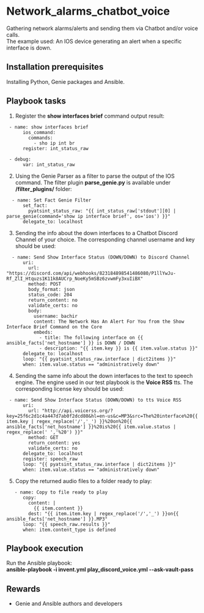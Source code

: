 # Network_alarms_chatbot_voice
Gathering network alarms/alerts and sending them via Chatbot and/or voice calls. <br /> 
The example used: An IOS device generating an alert when a specific interface is down. <br /> 

## Installation prerequisites
Installing Python, Genie packages and Ansible.

## Playbook tasks

1. Register the **show interfaces brief** command output result:
```
 - name: show interfaces brief
      ios_command:
        commands:
          - sho ip int br
      register: int_status_raw

 - debug:
      var: int_status_raw
```

2. Using the Genie Parser as a filter to parse the output of the IOS command. The filter plugin **parse_genie.py** is available under **/filter_plugins/** folder:
```
  - name: Set Fact Genie Filter
      set_fact:
        pyatsint_status_raw: "{{ int_status_raw['stdout'][0] | parse_genie(command='show ip interface brief', os='ios') }}"
      delegate_to: localhost
```


3. Sending the info about the down interfaces to a Chatbot Discord Channel of your choice. The corresponding channel username and key should be used:
```
  - name: Send Show Interface Status (DOWN/DOWN) to Discord Channel
      uri:
        url: "https://discord.com/api/webhooks/823184898541486080/P1llYwJu-Rf_ZlI_Htquzs1K11k8AUCrp_NoeKy5mSBz6zvwmFy3xuIiBX"
        method: POST
        body_format: json
        status_code: 204
        return_content: no
        validate_certs: no
        body:
          username: bachir
          content: The Network Has An Alert For You from the Show Interface Brief Command on the Core
          embeds:
            - title: The following interface on {{ ansible_facts['net_hostname'] }} is DOWN / DOWN
            - description: "{{ item.key }} is {{ item.value.status }}"
      delegate_to: localhost
      loop: "{{ pyatsint_status_raw.interface | dict2items }}"
      when: item.value.status == "administratively down"
```

4. Sending the same info about the down interfaces to the text to speech engine. The engine used in our test playbook is the **Voice RSS** tts. The corresponding license key should be used:
```
 - name: Send Show Interface Status (DOWN/DOWN) to tts Voice RSS
      uri:
        url: "http://api.voicerss.org/?key=25f6c2d1c4a447d7ab0f2dcd80&hl=en-us&c=MP3&src=The%20interface%20{{ item.key | regex_replace('/','_') }}%20on%20{{ ansible_facts['net_hostname'] }}%20is%20{{ item.value.status | regex_replace(' ','%20') }}"
        method: GET
        return_content: yes
        validate_certs: no
      delegate_to: localhost
      register: speech_raw
      loop: "{{ pyatsint_status_raw.interface | dict2items }}"
      when: item.value.status == "administratively down"
```

5. Copy the returned audio files to a folder ready to play:

```
   - name: Copy to file ready to play
      copy:
        content: |
          {{ item.content }}
        dest: "{{ item.item.key | regex_replace('/','_') }}on{{ ansible_facts['net_hostname'] }}.MP3"
      loop: "{{ speech_raw.results }}"
      when: item.content_type is defined

```


## Playbook execution
Run the Ansible playbook:<br /> **ansible-playbook -i invent.yml play_discord_voice.yml --ask-vault-pass** <br />



## Rewards
- Genie and Ansible authors and developers




















